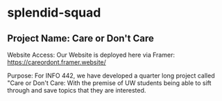 # splendid-squad
## Project Name: Care or Don't Care
Website Access: Our Website is deployed here via Framer: https://careordont.framer.website/

Purpose: For INFO 442, we have developed a quarter long project called "Care or Don't Care: With the premise of UW students being able to sift through and save topics that they are interested.  
